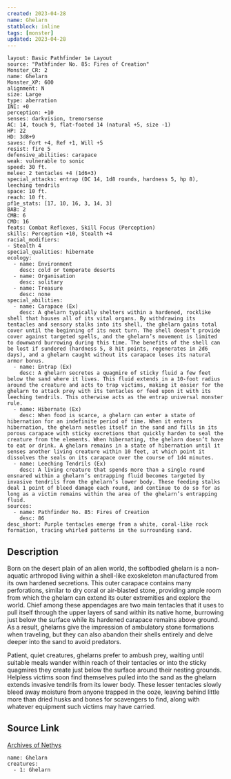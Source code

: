 ```yaml
---
created: 2023-04-28
name: Ghelarn
statblock: inline
tags: [monster]
updated: 2023-04-28
---
```

```statblock
layout: Basic Pathfinder 1e Layout
source: "Pathfinder No. 85: Fires of Creation"
Monster_CR: 2
name: Ghelarn
Monster_XP: 600
alignment: N
size: Large
type: aberration
INI: +0
perception: +10
senses: darkvision, tremorsense
AC: 14, touch 9, flat-footed 14 (natural +5, size -1)
HP: 22
HD: 3d8+9
saves: Fort +4, Ref +1, Will +5
resist: fire 5
defensive_abilities: carapace
weak: vulnerable to sonic
speed: 30 ft.
melee: 2 tentacles +4 (1d6+3)
special_attacks: entrap (DC 14, 1d8 rounds, hardness 5, hp 8), leeching tendrils
space: 10 ft.
reach: 10 ft.
pf1e_stats: [17, 10, 16, 3, 14, 3]
BAB: 2
CMB: 6
CMD: 16
feats: Combat Reflexes, Skill Focus (Perception)
skills: Perception +10, Stealth +4
racial_modifiers:
- Stealth 4
special_qualities: hibernate
ecology:
  - name: Environment
    desc: cold or temperate deserts
  - name: Organisation
    desc: solitary
  - name: Treasure
    desc: none
special_abilities:
  - name: Carapace (Ex)
    desc: A ghelarn typically shelters within a hardened, rocklike shell that houses all of its vital organs. By withdrawing its tentacles and sensory stalks into its shell, the ghelarn gains total cover until the beginning of its next turn. The shell doesn’t provide cover against targeted spells, and the ghelarn’s movement is limited to downward burrowing during this time. The benefits of the shell can be lost if sundered (hardness 5, 8 hit points, regenerates in 2d6 days), and a ghelarn caught without its carapace loses its natural armor bonus.
  - name: Entrap (Ex)
    desc: A ghelarn secretes a quagmire of sticky fluid a few feet below the sand where it lives. This fluid extends in a 10-foot radius around the creature and acts to trap victims, making it easier for the ghelarn to attack prey with its tentacles or feed upon it with its leeching tendrils. This otherwise acts as the entrap universal monster rule.
  - name: Hibernate (Ex)
    desc: When food is scarce, a ghelarn can enter a state of hibernation for an indefinite period of time. When it enters hibernation, the ghelarn nestles itself in the sand and fills in its porous carapace with sticky excretions that quickly harden to seal the creature from the elements. When hibernating, the ghelarn doesn’t have to eat or drink. A ghelarn remains in a state of hibernation until it senses another living creature within 10 feet, at which point it dissolves the seals on its carapace over the course of 1d4 minutes.
  - name: Leeching Tendrils (Ex)
    desc: A living creature that spends more than a single round ensnared within a ghelarn’s entrapping fluid becomes targeted by invasive tendrils from the ghelarn’s lower body. These feeding stalks deal 1 point of bleed damage each round, and continue to do so for as long as a victim remains within the area of the ghelarn’s entrapping fluid.
sources:
  - name: Pathfinder No. 85: Fires of Creation
    desc: 86
desc_short: Purple tentacles emerge from a white, coral-like rock formation, tracing whirled patterns in the surrounding sand.
```
## Description
Born on the desert plain of an alien world, the softbodied ghelarn is a non-aquatic arthropod living within a shell-like exoskeleton manufactured from its own hardened secretions. This outer carapace contains many perforations, similar to dry coral or air-blasted stone, providing ample room from which the ghelarn can extend its outer extremities and explore the world. Chief among these appendages are two main tentacles that it uses to pull itself through the upper layers of sand within its native home, burrowing just below the surface while its hardened carapace remains above ground. As a result, ghelarns give the impression of ambulatory stone formations when traveling, but they can also abandon their shells entirely and delve deeper into the sand to avoid predators.

Patient, quiet creatures, ghelarns prefer to ambush prey, waiting until suitable meals wander within reach of their tentacles or into the sticky quagmires they create just below the surface around their nesting grounds. Helpless victims soon find themselves pulled into the sand as the ghelarn extends invasive tendrils from its lower body. These lesser tentacles slowly bleed away moisture from anyone trapped in the ooze, leaving behind little more than dried husks and bones for scavengers to find, along with whatever equipment such victims may have carried.
## Source Link
[Archives of Nethys](https://aonprd.com/MonsterDisplay.aspx?ItemName=Ghelarn)
```encounter-table
name: Ghelarn
creatures:
  - 1: Ghelarn
```
